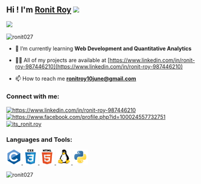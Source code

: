 ## Hi ! I'm [**Ronit Roy**](https://github.com/Ronit027) <img src="https://raw.githubusercontent.com/MartinHeinz/MartinHeinz/master/wave.gif" width="4%">

<p align="left">
 <a href="https://github.com/Ronit027"><img src="https://readme-typing-svg.herokuapp.com?color=%237DFE02&width=600&height=40&lines=Pursuing+B.Tech+in+Electronics+and+Communication+Engineering%20%20;A+Passionate+Cyber-Security+Enthusiast"/></a>

<p align="left"> <img src="https://komarev.com/ghpvc/?username=ronit027&label=Profile%20views&color=0e75b6&style=flat" alt="ronit027" /> </p>

- 🌱 I’m currently learning **Web Development and Quantitative Analytics**

- 👨‍💻 All of my projects are available at [https://www.linkedin.com/in/ronit-roy-987446210](https://www.linkedin.com/in/ronit-roy-987446210)

- 📫 How to reach me **ronitroy10june@gmail.com**

<h3 align="left">Connect with me:</h3>
<p align="left">
<a href="https://linkedin.com/in/https://www.linkedin.com/in/ronit-roy-987446210" target="blank"><img align="center" src="https://raw.githubusercontent.com/rahuldkjain/github-profile-readme-generator/master/src/images/icons/Social/linked-in-alt.svg" alt="https://www.linkedin.com/in/ronit-roy-987446210" height="30" width="40" /></a>
<a href="https://fb.com/https://www.facebook.com/profile.php?id=100024557732751" target="blank"><img align="center" src="https://raw.githubusercontent.com/rahuldkjain/github-profile-readme-generator/master/src/images/icons/Social/facebook.svg" alt="https://www.facebook.com/profile.php?id=100024557732751" height="30" width="40" /></a>
<a href="https://instagram.com/its_ronit.roy" target="blank"><img align="center" src="https://raw.githubusercontent.com/rahuldkjain/github-profile-readme-generator/master/src/images/icons/Social/instagram.svg" alt="its_ronit.roy" height="30" width="40" /></a>
</p>

<h3 align="left">Languages and Tools:</h3>
<p align="left"> <a href="https://www.cprogramming.com/" target="_blank" rel="noreferrer"> <img src="https://raw.githubusercontent.com/devicons/devicon/master/icons/c/c-original.svg" alt="c" width="40" height="40"/> </a> <a href="https://www.w3schools.com/css/" target="_blank" rel="noreferrer"> <img src="https://raw.githubusercontent.com/devicons/devicon/master/icons/css3/css3-original-wordmark.svg" alt="css3" width="40" height="40"/> </a> <a href="https://www.w3.org/html/" target="_blank" rel="noreferrer"> <img src="https://raw.githubusercontent.com/devicons/devicon/master/icons/html5/html5-original-wordmark.svg" alt="html5" width="40" height="40"/> </a> <a href="https://www.linux.org/" target="_blank" rel="noreferrer"> <img src="https://raw.githubusercontent.com/devicons/devicon/master/icons/linux/linux-original.svg" alt="linux" width="40" height="40"/> </a> <a href="https://www.python.org" target="_blank" rel="noreferrer"> <img src="https://raw.githubusercontent.com/devicons/devicon/master/icons/python/python-original.svg" alt="python" width="40" height="40"/> </a> </p>

<p><img align="center" src="https://github-readme-stats.vercel.app/api/top-langs?username=ronit027&show_icons=true&locale=en&layout=compact&theme=chartreuse-dark" alt="ronit027" /></p>
